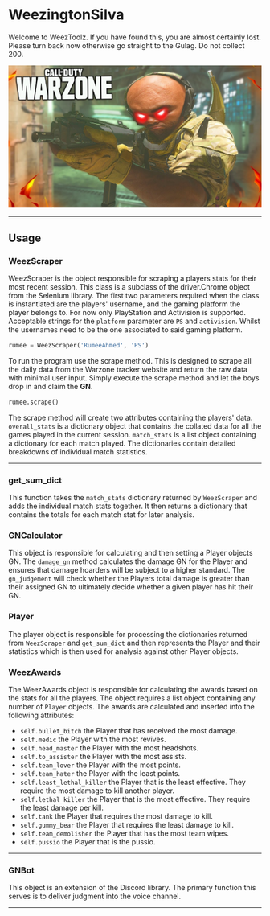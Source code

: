 # WeezingtonSilva
Welcome to WeezToolz. If you have found this, you are almost certainly lost. Please turn back now otherwise
go straight to the Gulag. Do not collect 200.

![Weez](Assets/doesanyoneneedthis.jpg)


---

## Usage

### WeezScraper
WeezScraper is the object responsible for scraping a players stats for their most recent session. This class is a 
subclass of the driver.Chrome object from the Selenium library. The first two parameters required when the class is 
instantiated are the players' username, and the gaming platform the player belongs to. For now only PlayStation and 
Activision is supported. Acceptable strings for the `platform` parameter are `PS` and `activision`. Whilst the 
usernames need to be the one associated to said gaming platform.

```python
rumee = WeezScraper('RumeeAhmed', 'PS')
```

To run the program use the scrape method. This is designed to scrape all the daily data from the Warzone tracker website 
and return the raw data with minimal user input. Simply execute the scrape method and let the boys drop in and claim the
**GN**.
```python
rumee.scrape()
```

The scrape method will create two attributes containing the players' data. `overall_stats` is a dictionary object that 
contains the collated data for all the games played in the current session. `match_stats` is a list object containing 
a dictionary for each match played. The dictionaries contain detailed breakdowns of individual match statistics.

---

### get_sum_dict
This function takes the `match_stats` dictionary returned by `WeezScraper` and adds the individual match stats together.
It then returns a dictionary that contains the totals for each match stat for later analysis.

### GNCalculator

This object is responsible for calculating and then setting a Player objects GN. The `damage_gn` method calculates the
damage GN for the Player and ensures that damage hoarders will be subject to a higher standard. The `gn_judgement` will
check whether the Players total damage is greater than their assigned GN to ultimately decide whether a given player has
hit their GN.

### Player

The player object is responsible for processing the dictionaries returned from `WeezScraper` and `get_sum_dict` and
then represents the Player and their statistics which is then used for analysis against other Player objects.

### WeezAwards

The WeezAwards object is responsible for calculating the awards based on the stats for all the players. The object
requires a list object containing any number of `Player` objects. The awards are calculated and inserted into the
following attributes:
* ```self.bullet_bitch``` the Player that has received the most damage.
* ```self.medic``` the Player with the most revives.
* ```self.head_master``` the Player with the most headshots.
* ```self.to_assister``` the Player with the most assists.
* ```self.team_lover``` the Player with the most points.
* ```self.team_hater``` the Player with the least points.
* ```self.least_lethal_killer``` the Player that is the least effective. They require the most damage to kill another 
  player.
* ```self.lethal_killer``` the Player that is the most effective. They require the least damage per kill.
* ```self.tank``` the Player that requires the most damage to kill.
* ```self.gummy_bear``` the Player that requires the least damage to kill.
* ```self.team_demolisher``` the Player that has the most team wipes.
* ```self.pussio``` the Player that is the pussio.

---

### GNBot

This object is an extension of the Discord library. The primary function this serves is to deliver
judgment into the voice channel.


---